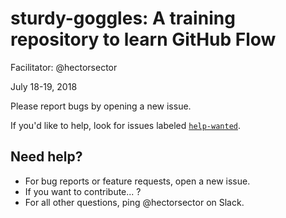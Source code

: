 # sturdy-goggles: A training repository to learn GitHub Flow

Facilitator: @hectorsector

July 18-19, 2018

Please report bugs by opening a new issue.

If you'd like to help, look for issues labeled [`help-wanted`](https://github.com/githubschool/sturdy-goggles/labels/help%20wanted).

## Need help?

- For bug reports or feature requests, open a new issue.
- If you want to contribute... ?
- For all other questions, ping @hectorsector on Slack. 
